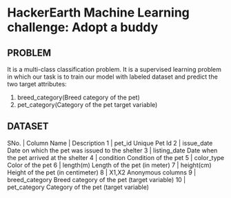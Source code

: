 # HackerEarth Machine Learning challenge: Adopt a buddy

## PROBLEM

It is a multi-class classification problem. It is a supervised learning problem in which our task is to train our model with labeled dataset and predict the two target attributes:
1. breed_category(Breed category of the pet)
2. pet_category(Category of the pet target variable)

## DATASET

SNo.  | Column Name	  |  Description
1	    | pet_id	        Unique Pet Id
2	    | issue_date	    Date on which the pet was issued to the shelter
3	    | listing_date	  Date when the pet arrived at the shelter
4	    | condition	      Condition of the pet
5	    | color_type	    Color of the pet
6	    | length(m)	      Length of the pet (in meter)
7	    | height(cm)	    Height of the pet (in centimeter)
8	    | X1,X2	          Anonymous columns
9	    | breed_category	Breed category of the pet (target variable)
10	  | pet_category	  Category of the pet (target variable)



